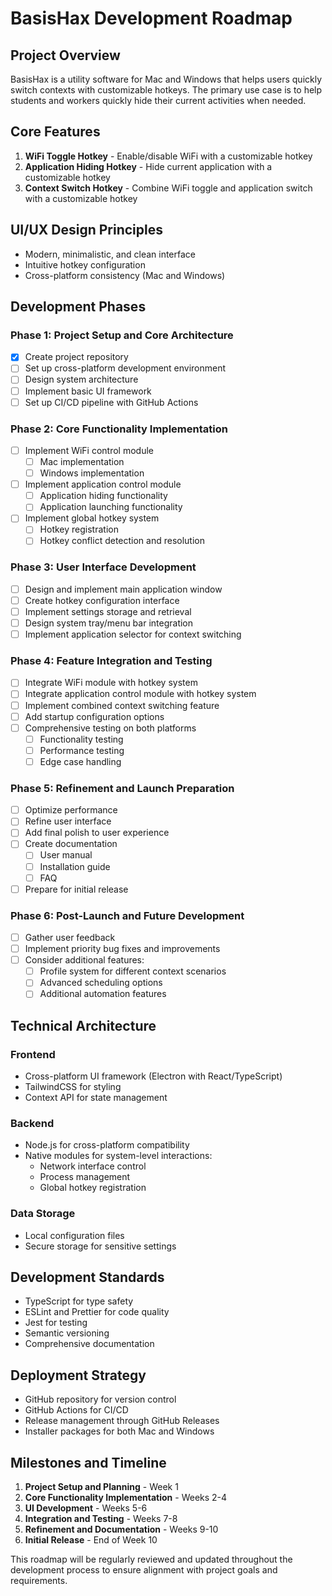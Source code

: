 # BasisHax Development Roadmap

## Project Overview
BasisHax is a utility software for Mac and Windows that helps users quickly switch contexts with customizable hotkeys. The primary use case is to help students and workers quickly hide their current activities when needed.

## Core Features
1. **WiFi Toggle Hotkey** - Enable/disable WiFi with a customizable hotkey
2. **Application Hiding Hotkey** - Hide current application with a customizable hotkey
3. **Context Switch Hotkey** - Combine WiFi toggle and application switch with a customizable hotkey

## UI/UX Design Principles
- Modern, minimalistic, and clean interface
- Intuitive hotkey configuration
- Cross-platform consistency (Mac and Windows)

## Development Phases

### Phase 1: Project Setup and Core Architecture
- [x] Create project repository
- [ ] Set up cross-platform development environment
- [ ] Design system architecture
- [ ] Implement basic UI framework
- [ ] Set up CI/CD pipeline with GitHub Actions

### Phase 2: Core Functionality Implementation
- [ ] Implement WiFi control module
  - [ ] Mac implementation
  - [ ] Windows implementation
- [ ] Implement application control module
  - [ ] Application hiding functionality
  - [ ] Application launching functionality
- [ ] Implement global hotkey system
  - [ ] Hotkey registration
  - [ ] Hotkey conflict detection and resolution

### Phase 3: User Interface Development
- [ ] Design and implement main application window
- [ ] Create hotkey configuration interface
- [ ] Implement settings storage and retrieval
- [ ] Design system tray/menu bar integration
- [ ] Implement application selector for context switching

### Phase 4: Feature Integration and Testing
- [ ] Integrate WiFi module with hotkey system
- [ ] Integrate application control module with hotkey system
- [ ] Implement combined context switching feature
- [ ] Add startup configuration options
- [ ] Comprehensive testing on both platforms
  - [ ] Functionality testing
  - [ ] Performance testing
  - [ ] Edge case handling

### Phase 5: Refinement and Launch Preparation
- [ ] Optimize performance
- [ ] Refine user interface
- [ ] Add final polish to user experience
- [ ] Create documentation
  - [ ] User manual
  - [ ] Installation guide
  - [ ] FAQ
- [ ] Prepare for initial release

### Phase 6: Post-Launch and Future Development
- [ ] Gather user feedback
- [ ] Implement priority bug fixes and improvements
- [ ] Consider additional features:
  - [ ] Profile system for different context scenarios
  - [ ] Advanced scheduling options
  - [ ] Additional automation features

## Technical Architecture

### Frontend
- Cross-platform UI framework (Electron with React/TypeScript)
- TailwindCSS for styling
- Context API for state management

### Backend
- Node.js for cross-platform compatibility
- Native modules for system-level interactions:
  - Network interface control
  - Process management
  - Global hotkey registration

### Data Storage
- Local configuration files
- Secure storage for sensitive settings

## Development Standards
- TypeScript for type safety
- ESLint and Prettier for code quality
- Jest for testing
- Semantic versioning
- Comprehensive documentation

## Deployment Strategy
- GitHub repository for version control
- GitHub Actions for CI/CD
- Release management through GitHub Releases
- Installer packages for both Mac and Windows

## Milestones and Timeline
1. **Project Setup and Planning** - Week 1
2. **Core Functionality Implementation** - Weeks 2-4
3. **UI Development** - Weeks 5-6
4. **Integration and Testing** - Weeks 7-8
5. **Refinement and Documentation** - Weeks 9-10
6. **Initial Release** - End of Week 10

This roadmap will be regularly reviewed and updated throughout the development process to ensure alignment with project goals and requirements. 